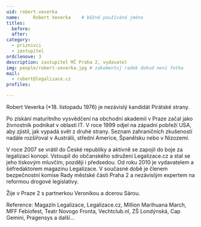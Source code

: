 ```yaml
---
uid: robert.veverka
name:     Robert Veverka  	# běžně používáné jméno
titles:
  before: 
  after: 
category:
  - priznivci
  - zastupitel
ordclenove: 3
description: zastupitel MČ Praha 2, vydavatel
img: people/robert-veverka.jpg # zakomentuj radek dokud není fotka
mail:
  - robert@legalizace.cz
profiles: 

---
```


Robert Veverka (*18. listopadu 1976) je nezávislý kandidát Pirátské strany. 

Po získání maturitního vysvědčení na obchodní akademii v Praze začal jako živnostník podnikat v oblasti IT. V roce 1999 odjel na západní pobřeží USA, aby zjistil, jak vypadá svět z druhé strany. Seznam zahraničních zkušeností nadále rozšiřoval v Austrálii, střední Americe, Španělsku nebo v Nizozemí.

V roce 2007 se vrátil do České republiky a aktivně se zapojil do boje za legalizaci konopí. Vstoupil do občanského sdružení Legalizace.cz a stal se jeho tiskovým mluvčím, později i předsedou. Od roku 2010 je vydavatelem a šéfredaktorem magazínu Legalizace.
V současné době je členem bezpečnostní komise Rady městské části Praha 2 a nezávislým expertem na reformou drogové legislativy.

Žije v Praze 2 s partnerkou Veronikou a dcerou Sárou.

Reference:
Magazín Legalizace, Legalizace.cz, Million Marihuana March, MFF Febiofest, Teatr Novogo Fronta, Vechtclub.nl, ZŠ Londýnská, Cap Gemini, Pragensys a další… 

